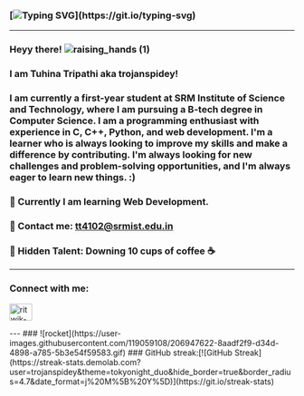    ### [![Typing SVG](https://readme-typing-svg.demolab.com/?lines=Student;Blockchain+Enthusiast;Web+Development;AI+and+ML;)](https://git.io/typing-svg)
---
### Heyy there! ![raising_hands (1)](https://user-images.githubusercontent.com/119059108/206947743-cb78393a-5eda-4b65-9fda-d281df01798a.gif)
###  I am Tuhina Tripathi aka trojanspidey!
### I am currently a first-year student at SRM Institute of Science and Technology, where I am pursuing a B-tech degree in Computer Science. I am a programming enthusiast with experience in C, C++, Python, and web development. I'm a learner who is always looking to improve my skills and make a difference by contributing. I'm always looking for new challenges and problem-solving opportunities, and I'm always eager to learn new things. :)

### 🌱 Currently I am learning Web Development. 
### 🌱 Contact me: tt4102@srmist.edu.in
### 🌱 Hidden Talent: Downing 10 cups of coffee ☕ 
---
<h3 align="left">Connect with me:</h3>
<p align="left">
<a href="https://www.linkedin.com/in/tuhina-tripathi-98776124b/" target="blank"><img align="center" src="https://raw.githubusercontent.com/rahuldkjain/github-profile-readme-generator/master/src/images/icons/Social/linked-in-alt.svg" alt="ritwik-sharma-8714b422" height="30" width="40" /></a>
</p>
---
### ![rocket](https://user-images.githubusercontent.com/119059108/206947622-8aadf2f9-d34d-4898-a785-5b3e54f59583.gif)
### GitHub streak:[![GitHub Streak](https://streak-stats.demolab.com?user=trojanspidey&theme=tokyonight_duo&hide_border=true&border_radius=4.7&date_format=j%20M%5B%20Y%5D)](https://git.io/streak-stats)

